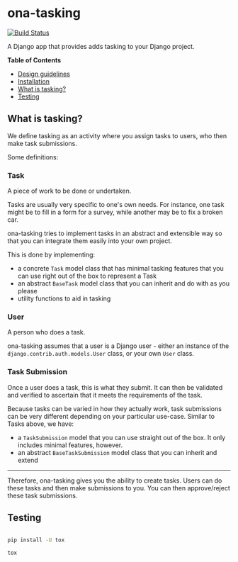# ona-tasking

[![Build Status](https://travis-ci.org/onaio/tasking.svg?branch=master)](https://travis-ci.org/onaio/tasking)

A Django app that provides adds tasking to your Django project.

**Table of Contents**

* [Design guidelines](https://github.com/onaio/tasking/blob/master/docs/design.md)
* [Installation](https://github.com/onaio/tasking/blob/master/docs/design.md)
* [What is tasking?](https://github.com/onaio/tasking#what-is-tasking)
* [Testing](https://github.com/onaio/tasking#testing)

## What is tasking?

We define tasking as an activity where you assign tasks to users, who then make task submissions.

Some definitions:

### Task

A piece of work to be done or undertaken.

Tasks are usually very specific to one's own needs.  For instance, one task might be to fill in a form for a survey, while another may be to fix a broken car.

ona-tasking tries to implement tasks in an abstract and extensible way so that you can integrate them easily into your own project.

This is done by implementing:

* a concrete `Task` model class that has minimal tasking features that you can use right out of the box to represent a Task
* an abstract `BaseTask` model class that you can inherit and do with as you please
* utility functions to aid in tasking

### User

A person who does a task.

ona-tasking assumes that a user is a Django user - either an instance of the `django.contrib.auth.models.User` class, or your own `User` class.

### Task Submission

Once a user does a task, this is what they submit.  It can then be validated and verified to ascertain that it meets the requirements of the task.

Because tasks can be varied in how they actually work, task submissions can be very different depending on your particular use-case.  Similar to Tasks above, we have:

* a `TaskSubmission` model that you can use straight out of the box.  It only includes minimal features, however.
* an abstract `BaseTaskSubmission` model class that you can inherit and extend

---

Therefore, ona-tasking gives you the ability to create tasks.  Users can do these tasks and then make submissions to you.  You can then approve/reject these task submissions.

## Testing

```sh

pip install -U tox

tox

```
